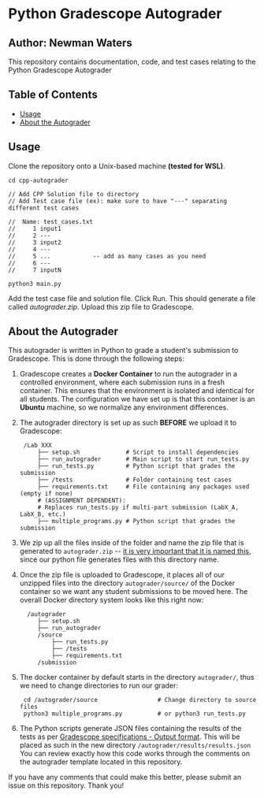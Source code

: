 # Python Gradescope Autograder
## Author: Newman Waters

This repository contains documentation, code, and test cases relating to the Python Gradescope Autograder
## Table of Contents
- [Usage](#usage)
- [About the Autograder](#about-cop3502c-autograder)

## Usage
Clone the repository onto a Unix-based machine **(tested for WSL)**.
```
cd cpp-autograder

// Add CPP Solution file to directory
// Add Test case file (ex): make sure to have "---" separating different test cases

//  Name: test_cases.txt
//     1 input1
//     2 ---
//     3 input2
//     4 ---
//     5 ...            -- add as many cases as you need
//     6 ---
//     7 inputN

python3 main.py
```

Add the test case file and solution file. Click Run.
This should generate a file called *autograder.zip*. 
Upload this zip file to Gradescope.
  
## About the Autograder
This autograder is written in Python to grade a student's submission to Gradescope. This is done through the following steps:

1. Gradescope creates a **Docker Container** to run the autograder in a controlled environment, where each submission runs in a fresh container. This ensures that the environment is isolated and identical for all students. The configuration we have set up is that this container is an **Ubuntu** machine, so we normalize any environment differences.
2. The autograder directory is set up as such **BEFORE** we upload it to Gradescope:
    
        /Lab XXX
            ├── setup.sh             # Script to install dependencies
            ├── run_autograder       # Main script to start run_tests.py
            ├── run_tests.py         # Python script that grades the submission
            ├── /tests               # Folder containing test cases
            ├── requirements.txt     # File containing any packages used (empty if none)
            # (ASSIGNMENT DEPENDENT):
            # Replaces run_tests.py if multi-part submission (LabX_A, LabX_B, etc.)
            ├── multiple_programs.py # Python script that grades the submission
3. We zip up all the files inside of the folder and name the zip file that is generated to `autograder.zip` -- <ins>it is very important that it is named this</ins>, since our python file generates files with this directory name.
4. Once the zip file is uploaded to Gradescope, it places all of our unzipped files into the directory `autograder/source/` of the Docker container so we want any student submissions to be moved here. The overall Docker directory system looks like this right now:

         /autograder
            ├── setup.sh             
            ├── run_autograder       
            /source
                ├── run_tests.py         
                ├── /tests               
                ├── requirements.txt
            /submission

6. The docker container by default starts in the directory `autograder/`, thus we need to change directories to run our grader:

        cd /autograder/source                 # Change directory to source files
        python3 multiple_programs.py          # or python3 run_tests.py

7. The Python scripts generate JSON files containing the results of the tests as per [Gradescope specifications - Output format](https://gradescope-autograders.readthedocs.io/en/latest/specs/). This will be placed as such in the new directory `/autograder/results/results.json` You can review exactly how this code works through the comments on the autograder template located in this repository. 

If you have any comments that could make this better, please submit an issue on this repository. Thank you!
